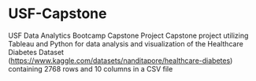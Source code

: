# USF-Capstone
USF Data Analytics Bootcamp Capstone Project
Capstone project utilizing Tableau and Python for data analysis and visualization of the Healthcare Diabetes Dataset (https://www.kaggle.com/datasets/nanditapore/healthcare-diabetes) containing 2768 rows and 10 columns in a CSV file
